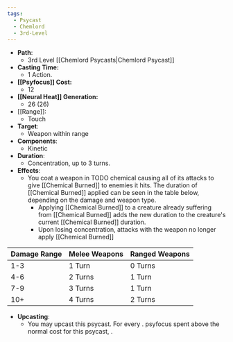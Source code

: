 ```yaml
---
tags:
  - Psycast
  - Chemlord
  - 3rd-Level
---
```

- **Path**:
	- 3rd Level [[Chemlord Psycasts|Chemlord Psycast]]
- **Casting Time:**
	- 1 Action.
- **[[Psyfocus]] Cost:**
	- 12
- **[[Neural Heat]] Generation:**
	- 26 (26)
- [[Range]]:
	- Touch
- **Target**:
	- Weapon within range
- **Components**:
	- Kinetic
- **Duration**:
	- Concentration, up to 3 turns.
- **Effects**:
	- You coat a weapon in TODO chemical causing all of its attacks to give [[Chemical Burned]] to enemies it hits. The duration of [[Chemical Burned]] applied can be seen in the table below, depending on the damage and weapon type.
		- Applying [[Chemical Burned]] to a creature already suffering from [[Chemical Burned]] adds the new duration to the creature's current [[Chemical Burned]] duration.
		- Upon losing concentration, attacks with the weapon no longer apply [[Chemical Burned]]

| Damage Range | Melee Weapons | Ranged Weapons |
| ------------ | ------------- | -------------- |
| 1-3          | 1 Turn        | 0 Turns        |
| 4-6          | 2 Turns       | 1 Turn         |
| 7-9          | 3 Turns       | 1 Turn         |
| 10+          | 4 Turns       | 2 Turns        |

- **Upcasting**:
	- You may upcast this psycast. For every . psyfocus spent above the normal cost for this psycast, .
